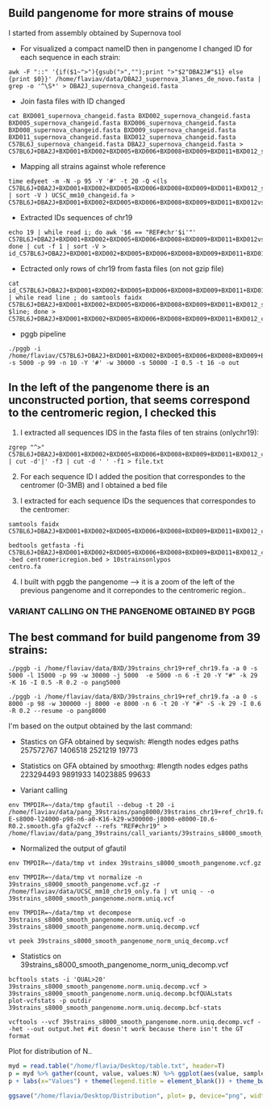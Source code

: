## Build pangenome for more strains of mouse

I started from assembly obtained by Supernova tool

-  For visualized a compact nameID then in pangenome I changed ID for each sequence in each strain:

```shell
awk -F "::" '{if($1~">"){gsub(">","");print ">"$2"DBA2J#"$1} else {print $0}}' /home/flaviav/data/DBA2J_supernova_3lanes_de_novo.fasta | grep -o '^\S*' > DBA2J_supernova_changeid.fasta
```

- Join fasta files with ID changed

```shell
cat BXD001_supernova_changeid.fasta BXD002_supernova_changeid.fasta BXD005_supernova_changeid.fasta BXD006_supernova_changeid.fasta BXD008_supernova_changeid.fasta BXD009_supernova_changeid.fasta BXD011_supernova_changeid.fasta BXD012_supernova_changeid.fasta C57BL6J_supernova_changeid.fasta DBA2J_supernova_changeid.fasta > C57BL6J+DBA2J+BXD001+BXD002+BXD005+BXD006+BXD008+BXD009+BXD011+BXD012_supernova_changeid.fa
```

- Mapping all strains against whole reference 

```shell
time edyeet -m -N -p 95 -Y '#' -t 20 -Q <(ls C57BL6J+DBA2J+BXD001+BXD002+BXD005+BXD006+BXD008+BXD009+BXD011+BXD012_supernova_changeid.fa.gz | sort -V ) UCSC_mm10_changeid.fa > C57BL6J+DBA2J+BXD001+BXD002+BXD005+BXD006+BXD008+BXD009+BXD011+BXD012vsref.paf
```

- Extracted IDs sequences of chr19

```shell
echo 19 | while read i; do awk '$6 == "REF#chr'$i'"' C57BL6J+DBA2J+BXD001+BXD002+BXD005+BXD006+BXD008+BXD009+BXD011+BXD012vsref.paf; done | cut -f 1 | sort -V > id_C57BL6J+DBA2J+BXD001+BXD002+BXD005+BXD006+BXD008+BXD009+BXD011+BXD012vsref.chr19.txt
```

- Ectracted only rows of chr19 from fasta files (on not gzip file)

```shell 
cat id_C57BL6J+DBA2J+BXD001+BXD002+BXD005+BXD006+BXD008+BXD009+BXD011+BXD012vsref.chr19.txt | while read line ; do samtools faidx C57BL6J+DBA2J+BXD001+BXD002+BXD005+BXD006+BXD008+BXD009+BXD011+BXD012_supernova_changeid.fa $line; done > C57BL6J+DBA2J+BXD001+BXD002+BXD005+BXD006+BXD008+BXD009+BXD011+BXD012_chr19.fa
```
- pggb pipeline

```shell
./pggb -i /home/flaviav/C57BL6J+DBA2J+BXD001+BXD002+BXD005+BXD006+BXD008+BXD009+BXD011+BXD012_chr19.fa.gz -s 5000 -p 99 -n 10 -Y '#' -w 30000 -s 50000 -I 0.5 -t 16 -o out
```

## In the left of the pangenome there is an unconstructed portion, that seems correspond to the centromeric region, I checked this

1. I extracted all sequences IDS in the fasta files of ten strains (onlychr19):
```shell
zgrep "^>" C57BL6J+DBA2J+BXD001+BXD002+BXD005+BXD006+BXD008+BXD009+BXD011+BXD012_chr19.fa.gz | cut -d'|' -f3 | cut -d ' ' -f1 > file.txt
```
2. For each sequence ID I added the position that correspondes to the centromer (0-3MB) and I obtained a bed file

3. I extracted for each sequence IDs the sequences that correspondes to the centromer:
```shell
samtools faidx C57BL6J+DBA2J+BXD001+BXD002+BXD005+BXD006+BXD008+BXD009+BXD011+BXD012_chr19.fa

bedtools getfasta -fi C57BL6J+DBA2J+BXD001+BXD002+BXD005+BXD006+BXD008+BXD009+BXD011+BXD012_chr19.fa -bed centromericregion.bed > 10strainsonlypos
centro.fa
```
4. I built with pggb the pangenome --> it is a zoom of the left of the previous pangenome and it correpondes to the centromeric region..

### VARIANT CALLING ON THE PANGENOME OBTAINED BY PGGB

## The best command for build pangenome from 39 strains:

```shell
./pggb -i /home/flaviav/data/BXD/39strains_chr19+ref_chr19.fa -a 0 -s 5000 -l 15000 -p 99 -w 30000 -j 5000  -e 5000 -n 6 -t 20 -Y "#" -k 29 -K 16 -I 0.5 -R 0.2 -o pang5000

./pggb -i /home/flaviav/data/BXD/39strains_chr19+ref_chr19.fa -a 0 -s 8000 -p 98 -w 300000 -j 8000 -e 8000 -n 6 -t 20 -Y "#" -S -k 29 -I 0.6 -R 0.2 --resume -o pang8000
```

I'm based on the output obtained by the last command:

- Stastics on GFA obtained by seqwish: 
#length   nodes   edges   paths
257572767 1406518 2521219 19773

- Statistics on GFA obtained by smoothxg:
#length    nodes   edges     paths
223294493  9891933 14023885  99633


- Variant calling

```shell
env TMPDIR=~/data/tmp gfautil --debug -t 20 -i /home/flaviav/data/pang_39strains/pang8000/39strains_chr19+ref_chr19.fa.pggb-E-s8000-l24000-p98-n6-a0-K16-k29-w300000-j8000-e8000-I0.6-R0.2.smooth.gfa gfa2vcf --refs "REF#chr19" > /home/flaviav/data/pang_39strains/call_variants/39strains_s8000_smooth_pangenome.vcf
```

- Normalized the output of gfautil
```shell
env TMPDIR=~/data/tmp vt index 39strains_s8000_smooth_pangenome.vcf.gz

env TMPDIR=~/data/tmp vt normalize -n 39strains_s8000_smooth_pangenome.vcf.gz -r /home/flaviav/data/UCSC_mm10_chr19_only.fa | vt uniq - -o 39strains_s8000_smooth_pangenome.norm.uniq.vcf

env TMPDIR=~/data/tmp vt decompose 39strains_s8000_smooth_pangenome.norm.uniq.vcf -o 39strains_s8000_smooth_pangenome.norm.uniq.decomp.vcf

vt peek 39strains_s8000_smooth_pangenome_norm_uniq_decomp.vcf
```
- Statistics on 39strains_s8000_smooth_pangenome_norm_uniq_decomp.vcf

```shell
bcftools stats -i 'QUAL>20' 39strains_s8000_smooth_pangenome.norm.uniq.decomp.vcf > 39strains_s8000_smooth_pangenome.norm.uniq.decomp.bcfQUALstats
plot-vcfstats -p outdir 39strains_s8000_smooth_pangenome.norm.uniq.decomp.bcf-stats

vcftools --vcf 39strains_s8000_smooth_pangenome.norm.uniq.decomp.vcf --het --out output.het #it doesn't work because there isn't the GT format
```








Plot for distribution of N..

```R
myd = read.table("/home/flavia/Desktop/table.txt", header=T)
p = myd %>% gather(count, value, values:N) %>% ggplot(aes(value, samples, fill = count)) + geom_bar(stat = "identity", width=0.50) + facet_wrap(.~ species)
p + labs(x="Values") + theme(legend.title = element_blank()) + theme_bw()+ + ylab("Chromosomes") + scale_fill_discrete(name = “Count”, labels = c(“N”, "nucleotides"))

ggsave("/home/flavia/Desktop/Distribution", plot= p, device="png", width = 20, height = 15, units = "cm", dpi = 300)
```
